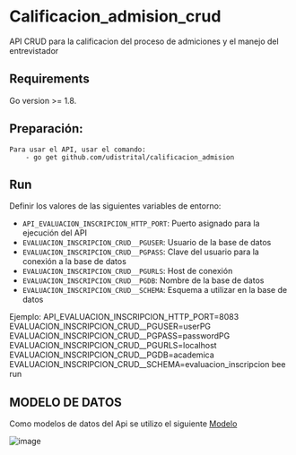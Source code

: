 # Calificacion_admision_crud

API CRUD para la calificacion del proceso de admiciones y el manejo del entrevistador

## Requirements
Go version >= 1.8.

## Preparación:
    Para usar el API, usar el comando:
        - go get github.com/udistrital/calificacion_admision

## Run

Definir los valores de las siguientes variables de entorno:

 - `API_EVALUACION_INSCRIPCION_HTTP_PORT`: Puerto asignado para la ejecución del API
 - `EVALUACION_INSCRIPCION_CRUD__PGUSER`: Usuario de la base de datos
 - `EVALUACION_INSCRIPCION_CRUD__PGPASS`: Clave del usuario para la conexión a la base de datos  
 - `EVALUACION_INSCRIPCION_CRUD__PGURLS`: Host de conexión
 - `EVALUACION_INSCRIPCION_CRUD__PGDB`: Nombre de la base de datos
 - `EVALUACION_INSCRIPCION_CRUD__SCHEMA`: Esquema a utilizar en la base de datos

Ejemplo: API_EVALUACION_INSCRIPCION_HTTP_PORT=8083 EVALUACION_INSCRIPCION_CRUD__PGUSER=userPG EVALUACION_INSCRIPCION_CRUD__PGPASS=passwordPG EVALUACION_INSCRIPCION_CRUD__PGURLS=localhost EVALUACION_INSCRIPCION_CRUD__PGDB=academica EVALUACION_INSCRIPCION_CRUD__SCHEMA=evaluacion_inscripcion bee run

## MODELO DE DATOS

Como modelos de datos del Api se utilizo el siguiente [Modelo](https://drive.google.com/drive/folders/1uIAI8LfF51TcbIommrKDmuFc0juQjobp)


![image](https://github.com/udistrital/calificacion_admision/blob/dev/academica.png)
